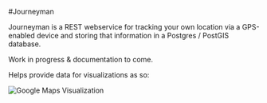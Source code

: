 #Journeyman

Journeyman is a REST webservice for tracking your own location via a GPS-enabled device and storing that information in a Postgres / PostGIS database.

Work in progress & documentation to come.

Helps provide data for visualizations as so:

![Google Maps Visualization](https://pbs.twimg.com/media/BY2S7veCUAA9upD.png)
